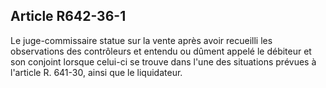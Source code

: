 Article R642-36-1
----
Le juge-commissaire statue sur la vente après avoir recueilli les observations
des contrôleurs et entendu ou dûment appelé le débiteur et son conjoint lorsque
celui-ci se trouve dans l'une des situations prévues à l'article R. 641-30,
ainsi que le liquidateur.
